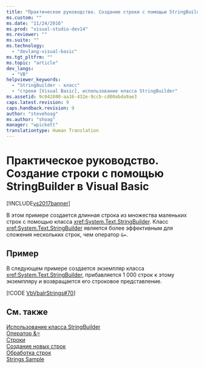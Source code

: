 ```yaml
---
title: "Практическое руководство. Создание строки с помощью StringBuilder в Visual Basic | Microsoft Docs"
ms.custom: ""
ms.date: "11/24/2016"
ms.prod: "visual-studio-dev14"
ms.reviewer: ""
ms.suite: ""
ms.technology: 
  - "devlang-visual-basic"
ms.tgt_pltfrm: ""
ms.topic: "article"
dev_langs: 
  - "VB"
helpviewer_keywords: 
  - "StringBuilder - класс"
  - "строки [Visual Basic], использование класса StringBuilder"
ms.assetid: 9c042880-aa16-432e-9ccb-cd00abda9ae3
caps.latest.revision: 9
caps.handback.revision: 9
author: "stevehoag"
ms.author: "shoag"
manager: "wpickett"
translationtype: Human Translation
---
```

# Практическое руководство. Создание строки с помощью StringBuilder в Visual Basic
[!INCLUDE[vs2017banner](../../../../csharp/includes/vs2017banner.md)]

В этом примере создается длинная строка из множества маленьких строк с помощью класса <xref:System.Text.StringBuilder>.  Класс <xref:System.Text.StringBuilder> является более эффективным для сложения нескольких строк, чем оператор `&=`.  
  
## Пример  
 В следующем примере создается экземпляр класса <xref:System.Text.StringBuilder>, прибавляется 1 000 строк к этому экземпляру и возвращается его строковое представление.  
  
 [!CODE [VbVbalrStrings#70](../CodeSnippet/VS_Snippets_VBCSharp/VbVbalrStrings#70)]  
  
## См. также  
 [Использование класса StringBuilder](../Topic/Using%20the%20StringBuilder%20Class%20in%20the%20.NET%20Framework.md)   
 [Оператор &\=](../../../../visual-basic/language-reference/operators/and-assignment-operator.md)   
 [Строки](../../../../visual-basic/programming-guide/language-features/strings/index.md)   
 [Создание новых строк](../Topic/Creating%20New%20Strings%20in%20the%20.NET%20Framework.md)   
 [Обработка строк](../Topic/Manipulating%20Strings%20in%20the%20.NET%20Framework.md)   
 [Strings Sample](http://msdn.microsoft.com/ru-ru/be9e82a3-dc95-4aaa-9396-61b66e467e02)